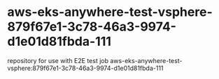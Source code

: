 # aws-eks-anywhere-test-vsphere-879f67e1-3c78-46a3-9974-d1e01d81fbda-111
repository for use with E2E test job aws-eks-anywhere-test-vsphere:879f67e1-3c78-46a3-9974-d1e01d81fbda-111
